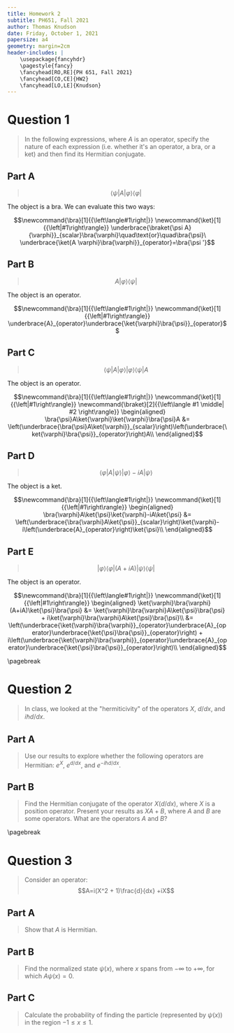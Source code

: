 ```yaml
---
title: Homework 2
subtitle: PH651, Fall 2021
author: Thomas Knudson
date: Friday, October 1, 2021
papersize: a4
geometry: margin=2cm
header-includes: |
    \usepackage{fancyhdr}
    \pagestyle{fancy}
    \fancyhead[RO,RE]{PH 651, Fall 2021}
    \fancyhead[CO,CE]{HW2}
    \fancyhead[LO,LE]{Knudson}
---
```


# Question 1

> In the following expressions, where $A$ is an operator, specify the nature of each expression (i.e. whether it's an operator, a bra, or a ket) and then find its Hermitian conjugate.

## Part A

> $$\newcommand{\bra}[1]{{\left\langle#1\right|}}
\newcommand{\ket}[1]{{\left|#1\right\rangle}}
\newcommand{\braket}[2]{{\left\langle #1 \middle| #2 \right\rangle}}\bra{\psi}A\ket{\varphi}\bra{\varphi}$$

The object is a bra. We can evaluate this two ways:

$$\newcommand{\bra}[1]{{\left\langle#1\right|}}
\newcommand{\ket}[1]{{\left|#1\right\rangle}}
\underbrace{\braket{\psi A}{\varphi}}_{scalar}\bra{\varphi}\quad\text{or}\quad\bra{\psi}\  \underbrace{\ket{A \varphi}\bra{\varphi}}_{operator}=\bra{\psi '}$$

## Part B

> $$\newcommand{\bra}[1]{{\left\langle#1\right|}}
\newcommand{\ket}[1]{{\left|#1\right\rangle}}
\newcommand{\braket}[2]{{\left\langle #1 \middle| #2 \right\rangle}}A\ket{\varphi}\bra{\psi}$$

The object is an operator.

$$\newcommand{\bra}[1]{{\left\langle#1\right|}}
\newcommand{\ket}[1]{{\left|#1\right\rangle}}
\underbrace{A}_{operator}\underbrace{\ket{\varphi}\bra{\psi}}_{operator}$$

## Part C

> $$\newcommand{\bra}[1]{{\left\langle#1\right|}}
\newcommand{\ket}[1]{{\left|#1\right\rangle}}
\newcommand{\braket}[2]{{\left\langle #1 \middle| #2 \right\rangle}}
\bra{\psi}A\ket{\varphi}\ket{\varphi}\bra{\psi}A$$

The object is an operator.

$$\newcommand{\bra}[1]{{\left\langle#1\right|}}
\newcommand{\ket}[1]{{\left|#1\right\rangle}}
\newcommand{\braket}[2]{{\left\langle #1 \middle| #2 \right\rangle}}
\begin{aligned}
\bra{\psi}A\ket{\varphi}\ket{\varphi}\bra{\psi}A &= \left(\underbrace{\bra{\psi}A\ket{\varphi}}_{scalar}\right)\left(\underbrace{\ket{\varphi}\bra{\psi}}_{operator}\right)A\\
\end{aligned}$$

## Part D

> $$\newcommand{\bra}[1]{{\left\langle#1\right|}}
\newcommand{\ket}[1]{{\left|#1\right\rangle}}
\bra{\varphi}A\ket{\psi}\ket{\varphi}-iA\ket{\psi}$$

The object is a ket.

$$\newcommand{\bra}[1]{{\left\langle#1\right|}}
\newcommand{\ket}[1]{{\left|#1\right\rangle}}
\begin{aligned}
\bra{\varphi}A\ket{\psi}\ket{\varphi}-iA\ket{\psi} &= \left(\underbrace{\bra{\varphi}A\ket{\psi}}_{scalar}\right)\ket{\varphi}-i\left(\underbrace{A}_{operator}\right)\ket{\psi}\\
\end{aligned}$$

## Part E

> $$\newcommand{\bra}[1]{{\left\langle#1\right|}}
\newcommand{\ket}[1]{{\left|#1\right\rangle}}
\ket{\varphi}\bra{\varphi}(A+iA)\ket{\psi}\bra{\psi}$$

The object is an operator.

$$\newcommand{\bra}[1]{{\left\langle#1\right|}}
\newcommand{\ket}[1]{{\left|#1\right\rangle}}
\begin{aligned}
\ket{\varphi}\bra{\varphi}(A+iA)\ket{\psi}\bra{\psi} &= \ket{\varphi}\bra{\varphi}A\ket{\psi}\bra{\psi} + i\ket{\varphi}\bra{\varphi}A\ket{\psi}\bra{\psi}\\ &= \left(\underbrace{\ket{\varphi}\bra{\varphi}}_{operator}\underbrace{A}_{operator}\underbrace{\ket{\psi}\bra{\psi}}_{operator}\right) + i\left(\underbrace{\ket{\varphi}\bra{\varphi}}_{operator}\underbrace{A}_{operator}\underbrace{\ket{\psi}\bra{\psi}}_{operator}\right)\\
\end{aligned}$$

\pagebreak

# Question 2

> In class, we looked at the "hermiticivity" of the operators $X$, $d/dx$, and $i\hbar d/dx$.

## Part A

> Use our results to explore whether the following operators are Hermitian: $e^X$, $e^{d/dx}$, and $e^{-i\hbar d/dx}$.

## Part B

> Find the Hermitian conjugate of the operator $X(d/dx)$, where $X$ is a position operator. Present your results as $XA+B$, where $A$ and $B$ are some operators. What are the operators $A$ and $B$?

\pagebreak

# Question 3

> Consider an operator: $$A=i(X^2 + 1)\frac{d}{dx} +iX$$

## Part A

> Show that $A$ is Hermitian.

## Part B

> Find the normalized state $\psi(x)$, where $x$ spans from $-\infty$ to $+\infty$, for which $A\psi(x)=0$.

## Part C

> Calculate the probability of finding the particle (represented by $\psi(x)$) in the region $-1\leq x \leq 1$.
